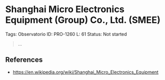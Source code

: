 # Shanghai Micro Electronics Equipment (Group) Co., Ltd. (SMEE)

Tags: Observatorio
ID: PRO-1260
L: 61
Status: Not started

> …
> 

## References

- https://en.wikipedia.org/wiki/Shanghai_Micro_Electronics_Equipment